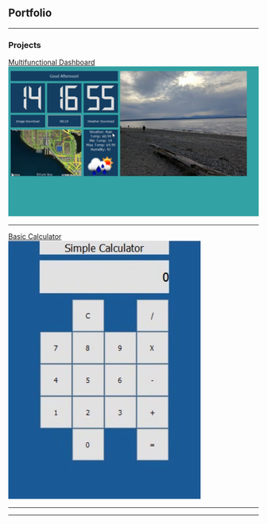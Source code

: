 ## Portfolio

---

### Projects 

[Multifunctional Dashboard](https://github.com/edmondsb/DesktopApplication)
<br>
<img src="images/DesktopApp.jpg?raw=true"/>

---
[Basic Calculator](https://github.com/edmondsb/BasicCalculator)
<br>
<img src="images/Calculator.jpg?raw=true"/>

---







---
